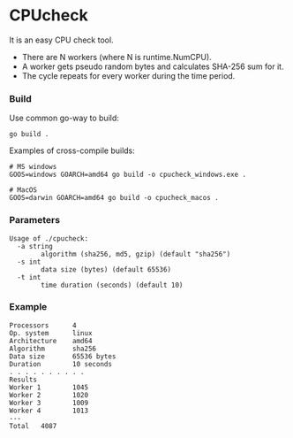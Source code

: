# CPUcheck

It is an easy CPU check tool.

- There are N workers (where N is runtime.NumCPU).
- A worker gets pseudo random bytes and calculates SHA-256 sum for it.
- The cycle repeats for every worker during the time period.

### Build

Use common go-way to build:

```
go build .
```

Examples of cross-compile builds:

```
# MS windows
GOOS=windows GOARCH=amd64 go build -o cpucheck_windows.exe .

# MacOS
GOOS=darwin GOARCH=amd64 go build -o cpucheck_macos .
```

### Parameters

```
Usage of ./cpucheck:
  -a string
        algorithm (sha256, md5, gzip) (default "sha256")
  -s int
        data size (bytes) (default 65536)
  -t int
        time duration (seconds) (default 10)
```

### Example

```
Processors      4
Op. system      linux
Architecture    amd64
Algorithm       sha256
Data size       65536 bytes
Duration        10 seconds
. . . . . . . . . .
Results
Worker 1        1045
Worker 2        1020
Worker 3        1009
Worker 4        1013
---
Total   4087
```
